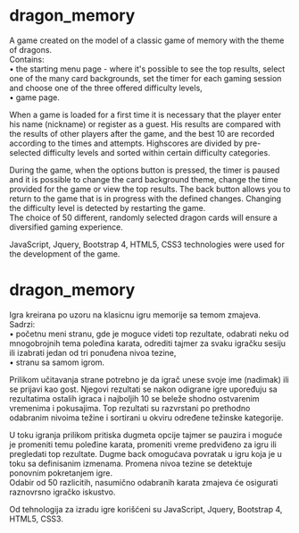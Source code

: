 # dragon_memory 

A game created on the model of a classic game of memory with the theme of dragons.<br>
Contains:<br>
    • the starting menu page - where it's possible to see the top results, select one of the many card backgrounds, set the timer for each gaming session and choose one of the three offered difficulty levels, <br>
    • game page.

When a game is loaded for a first time it is necessary that the player enter his name (nickname) or register as a guest. His results are compared with the results of other players after the game, and the best 10 are recorded according to the times and attempts. Highscores are divided by pre-selected difficulty levels and sorted within certain difficulty categories.

During the game, when the options button is pressed, the timer is paused and it is possible to change the card background theme, change the time provided for the game or view the top results. The back button allows you to return to the game that is in progress with the defined changes. Changing the difficulty level is detected by restarting the game.<br>
The choice of 50 different, randomly selected dragon cards will ensure a diversified gaming experience.

JavaScript, Jquery, Bootstrap 4, HTML5, CSS3 technologies were used for the development of the game.

# dragon_memory 

Igra kreirana po uzoru na klasicnu igru memorije sa temom zmajeva.<br>
Sadrzi:<br>
    • početnu meni stranu, gde je moguce videti top rezultate, odabrati neku od mnogobrojnih tema poleđina karata, odrediti tajmer za svaku igračku sesiju ili izabrati jedan od tri ponuđena nivoa tezine, <br>
    • stranu sa samom igrom.

Prilikom učitavanja strane potrebno je da igrač unese svoje ime (nadimak) ili se prijavi kao gost. Njegovi rezultati se nakon odigrane igre upoređuju sa rezultatima ostalih igraca i najboljih 10 se beleže shodno ostvarenim vremenima i pokusajima. Top rezultati su razvrstani po prethodno odabranim nivoima težine i sortirani u okviru određene težinske kategorije.

U toku igranja prilikom pritiska dugmeta opcije tajmer se pauzira i moguće je promeniti temu poleđine karata, promeniti vreme predviđeno za igru ili pregledati top rezultate. Dugme back omogućava povratak u igru koja je u toku sa definisanim izmenama. Promena nivoa tezine se detektuje ponovnim pokretanjem igre.<br>
Odabir od 50 razlicitih, nasumično odabranih karata zmajeva će osigurati raznovrsno igračko iskustvo.

Od tehnologija za izradu igre korišćeni su JavaScript, Jquery, Bootstrap 4, HTML5, CSS3.


